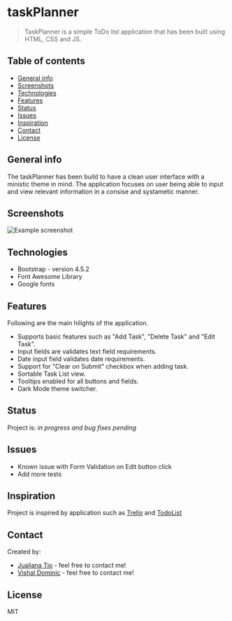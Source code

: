 # taskPlanner
> TaskPlanner is a simple ToDo list application that has been built using HTML, CSS and JS.

## Table of contents
* [General info](##general-info)
* [Screenshots](##screenshots)
* [Technologies](##technologies)
* [Features](##features)
* [Status](##status)
* [Issues](##Issues)
* [Inspiration](##Inspiration)
* [Contact](##Contact)
* [License](##License)

## General info
The taskPlanner has been build to have a clean user interface with a ministic theme in mind.
The application focuses on user being able to input and view relevant information in a consise and systametic manner.

## Screenshots
![Example screenshot](./img/screenshot.png)

## Technologies
* Bootstrap - version 4.5.2
* Font Awesome Library
* Google fonts

## Features
Following are the main hilights of the application.
* Supports basic features such as "Add Task", "Delete Task" and "Edit Task".
* Input fields are validates text field requirements.
* Date input field validates date requirements.
* Support for "Clear on Submit" checkbox when adding task. 
* Sortable Task List view.
* Tooltips enabled for all buttons and fields.
* Dark Mode theme switcher.

## Status
Project is: _in progress and bug fixes pending_

## Issues
* Known issue with Form Validation on Edit button click
* Add more tests

## Inspiration
Project is inspired by application such as [Trello](https://trello.com/en) and [TodoList](https://todoist.com/home)

## Contact
Created by:
* [Jualiana Tio](mailto:@gmail.com) - feel free to contact me!
* [Vishal Dominic](mailto:vizpal@gmail.com) - feel free to contact me!

## License
MIT
